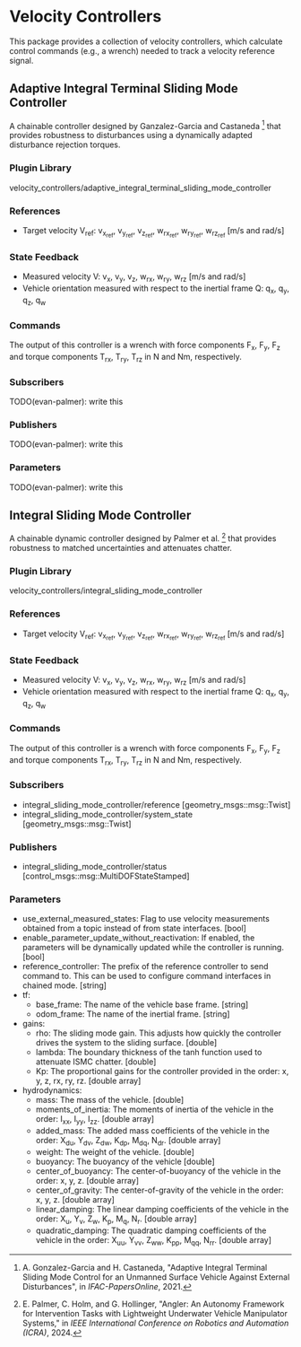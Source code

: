 # Velocity Controllers

This package provides a collection of velocity controllers, which calculate
control commands (e.g., a wrench) needed to track a velocity reference
signal.

## Adaptive Integral Terminal Sliding Mode Controller

A chainable controller designed by Ganzalez-Garcia and Castaneda [^1] that
provides robustness to disturbances using a dynamically adapted disturbance
rejection torques.

[^1]: A. Gonzalez-Garcia and H. Castaneda, "Adaptive Integral Terminal Sliding
Mode Control for an Unmanned Surface Vehicle Against External Disturbances", in
*IFAC-PapersOnline*, 2021.

### Plugin Library

velocity_controllers/adaptive_integral_terminal_sliding_mode_controller

### References

- Target velocity V<sub>ref</sub>: v<sub>x<sub>ref</sub></sub>,
  v<sub>y<sub>ref</sub></sub>, v<sub>z<sub>ref</sub></sub>,
  w<sub>rx<sub>ref</sub></sub>, w<sub>ry<sub>ref</sub></sub>,
  w<sub>rz<sub>ref</sub></sub> [m/s and rad/s]

### State Feedback

- Measured velocity V: v<sub>x</sub>, v<sub>y</sub>, v<sub>z</sub>,
  w<sub>rx</sub>, w<sub>ry</sub>, w<sub>rz</sub> [m/s and rad/s]
- Vehicle orientation measured with respect to the inertial frame Q:
  q<sub>x</sub>, q<sub>y</sub>, q<sub>z</sub>, q<sub>w</sub>

### Commands

The output of this controller is a wrench with force components F<sub>x</sub>,
F<sub>y</sub>, F<sub>z</sub> and torque components T<sub>rx</sub>,
T<sub>ry</sub>, T<sub>rz</sub> in N and Nm, respectively.

### Subscribers

TODO(evan-palmer): write this

### Publishers

TODO(evan-palmer): write this

### Parameters

TODO(evan-palmer): write this

## Integral Sliding Mode Controller

A chainable dynamic controller designed by Palmer et al. [^2] that provides
robustness to matched uncertainties and attenuates chatter.

[^2]: E. Palmer, C. Holm, and G. Hollinger, "Angler: An Autonomy Framework for
Intervention Tasks with Lightweight Underwater Vehicle Manipulator Systems," in
*IEEE International Conference on Robotics and Automation (ICRA)*, 2024.

### Plugin Library

velocity_controllers/integral_sliding_mode_controller

### References

- Target velocity V<sub>ref</sub>: v<sub>x<sub>ref</sub></sub>,
  v<sub>y<sub>ref</sub></sub>, v<sub>z<sub>ref</sub></sub>,
  w<sub>rx<sub>ref</sub></sub>, w<sub>ry<sub>ref</sub></sub>,
  w<sub>rz<sub>ref</sub></sub> [m/s and rad/s]

### State Feedback

- Measured velocity V: v<sub>x</sub>, v<sub>y</sub>, v<sub>z</sub>,
  w<sub>rx</sub>, w<sub>ry</sub>, w<sub>rz</sub> [m/s and rad/s]
- Vehicle orientation measured with respect to the inertial frame Q:
  q<sub>x</sub>, q<sub>y</sub>, q<sub>z</sub>, q<sub>w</sub>

### Commands

The output of this controller is a wrench with force components F<sub>x</sub>,
F<sub>y</sub>, F<sub>z</sub> and torque components T<sub>rx</sub>,
T<sub>ry</sub>, T<sub>rz</sub> in N and Nm, respectively.

### Subscribers

- integral_sliding_mode_controller/reference [geometry_msgs::msg::Twist]
- integral_sliding_mode_controller/system_state [geometry_msgs::msg::Twist]

### Publishers

- integral_sliding_mode_controller/status [control_msgs::msg::MultiDOFStateStamped]

### Parameters

- use_external_measured_states: Flag to use velocity measurements obtained from
  a topic instead of from state interfaces. [bool]
- enable_parameter_update_without_reactivation: If enabled, the parameters will
  be dynamically updated while the controller is running. [bool]
- reference_controller: The prefix of the reference controller to send command
  to. This can be used to configure command interfaces in chained mode. [string]
- tf:
  - base_frame: The name of the vehicle base frame. [string]
  - odom_frame: The name of the inertial frame. [string]
- gains:
  - rho: The sliding mode gain. This adjusts how quickly the controller drives
    the system to the sliding surface. [double]
  - lambda: The boundary thickness of the tanh function used to attenuate ISMC
    chatter. [double]
  - Kp: The proportional gains for the controller provided in the order: x, y,
    z, rx, ry, rz. [double array]
- hydrodynamics:
  - mass: The mass of the vehicle. [double]
  - moments_of_inertia: The moments of inertia of the vehicle in the order:
    I<sub>xx</sub>, I<sub>yy</sub>, I<sub>zz</sub>. [double array]
  - added_mass: The added mass coefficients of the vehicle in the order:
    X<sub>du</sub>, Y<sub>dv</sub>, Z<sub>dw</sub>, K<sub>dp</sub>,
    M<sub>dq</sub>, N<sub>dr</sub>. [double array]
  - weight: The weight of the vehicle. [double]
  - buoyancy: The buoyancy of the vehicle [double]
  - center_of_buoyancy: The center-of-buoyancy of the vehicle in the order: x,
    y, z. [double array]
  - center_of_gravity: The center-of-gravity of the vehicle in the order: x, y,
    z. [double array]
  - linear_damping: The linear damping coefficients of the vehicle in the order:
    X<sub>u</sub>, Y<sub>v</sub>, Z<sub>w</sub>, K<sub>p</sub>, M<sub>q</sub>,
    N<sub>r</sub>. [double array]
  - quadratic_damping: The quadratic damping coefficients of the vehicle in the
    order: X<sub>uu</sub>, Y<sub>vv</sub>, Z<sub>ww</sub>, K<sub>pp</sub>,
    M<sub>qq</sub>, N<sub>rr</sub>. [double array]
